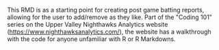 This RMD is as a starting point for creating post game batting reports, allowing for the user to add/remove as they like. 
Part of the "Coding 101" series on the Upper Valley Nighthawks Analytics website (https://www.nighthawksanalytics.com/), the website has a walkthrough with the code for anyone unfamiliar with R or R Markdowns.

